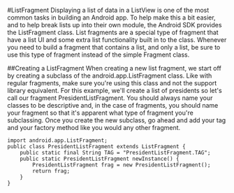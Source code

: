 #ListFragment
Displaying a list of data in a ListView is one of the most common tasks in building an Android app. To help make this a bit easier, and to help break lists up into their own module, the Android SDK provides the ListFragment class. List fragments are a special type of fragment that have a list UI and some extra list functionality built in to the class. Whenever you need to build a fragment that contains a list, and only a list, be sure to use this type of fragment instead of the simple Fragment class.

##Creating a ListFragment
When creating a new list fragment, we start off by creating a subclass of the android.app.ListFragment class. Like with regular fragments, make sure you're using this class and not the support library equivalent. For this example, we'll create a list of presidents so let's call our fragment PresidentListFragment. You should always name your classes to be descriptive and, in the case of fragments, you should name your fragment so that it's apparent what type of fragment you're subclassing. Once you create the new subclass, go ahead and add your tag and your factory method like you would any other fragment.

```
import android.app.ListFragment;
public class PresidentListFragment extends ListFragment {
	public static final String TAG = "PresidentListFragment.TAG";
	public static PresidentListFragment newInstance() {
		PresidentListFragment frag = new PresidentListFragment();
		return frag;
	}
}
```
